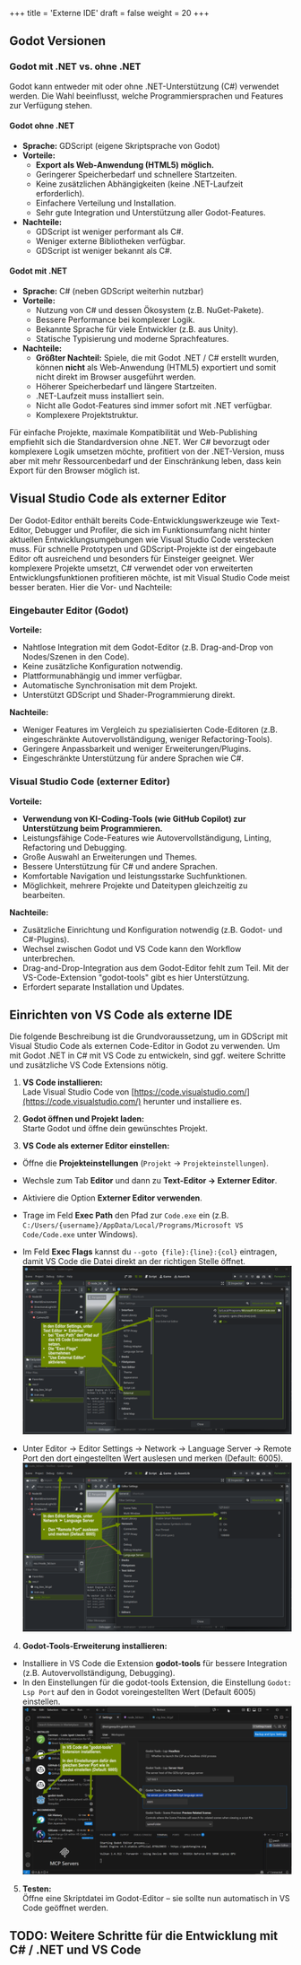 +++
title = 'Externe IDE'
draft = false
weight = 20 
+++

## Godot Versionen

### Godot mit .NET vs. ohne .NET

Godot kann entweder mit oder ohne .NET-Unterstützung (C#) verwendet werden. Die Wahl beeinflusst, welche Programmiersprachen und Features zur Verfügung stehen.

#### Godot ohne .NET

- **Sprache:** GDScript (eigene Skriptsprache von Godot)
- **Vorteile:**
  - **Export als Web-Anwendung (HTML5) möglich.**
  - Geringerer Speicherbedarf und schnellere Startzeiten.
  - Keine zusätzlichen Abhängigkeiten (keine .NET-Laufzeit erforderlich).
  - Einfachere Verteilung und Installation.
  - Sehr gute Integration und Unterstützung aller Godot-Features.
- **Nachteile:**
  - GDScript ist weniger performant als C#.
  - Weniger externe Bibliotheken verfügbar.
  - GDScript ist weniger bekannt als C#.

#### Godot mit .NET

- **Sprache:** C# (neben GDScript weiterhin nutzbar)
- **Vorteile:**
  - Nutzung von C# und dessen Ökosystem (z.B. NuGet-Pakete).
  - Bessere Performance bei komplexer Logik.
  - Bekannte Sprache für viele Entwickler (z.B. aus Unity).
  - Statische Typisierung und moderne Sprachfeatures.
- **Nachteile:**
  - **Größter Nachteil:** Spiele, die mit Godot .NET / C# erstellt wurden, können **nicht** als Web-Anwendung (HTML5) exportiert und somit nicht direkt im Browser ausgeführt werden.
  - Höherer Speicherbedarf und längere Startzeiten.
  - .NET-Laufzeit muss installiert sein.
  - Nicht alle Godot-Features sind immer sofort mit .NET verfügbar.
  - Komplexere Projektstruktur.

Für einfache Projekte, maximale Kompatibilität und Web-Publishing empfiehlt sich die Standardversion ohne .NET. Wer C# bevorzugt oder komplexere Logik umsetzen möchte, profitiert von der .NET-Version, muss aber mit mehr Ressourcenbedarf und der Einschränkung leben, dass kein Export für den Browser möglich ist.


## Visual Studio Code als externer Editor

Der Godot-Editor enthält bereits Code-Entwicklungswerkzeuge wie Text-Editor, Debugger und Profiler, die sich im  Funktionsumfang nicht hinter aktuellen Entwicklungsumgebungen wie Visual Studio Code verstecken muss. Für schnelle Prototypen und GDScript-Projekte ist der eingebaute Editor oft ausreichend und besonders für Einsteiger geeignet. Wer  komplexere Projekte umsetzt, C# verwendet oder von erweiterten Entwicklungsfunktionen profitieren möchte, ist mit Visual Studio Code meist besser beraten. Hier die Vor- und Nachteile:

### Eingebauter Editor (Godot)

**Vorteile:**
- Nahtlose Integration mit dem Godot-Editor (z.B. Drag-and-Drop von Nodes/Szenen in den Code).
- Keine zusätzliche Konfiguration notwendig.
- Plattformunabhängig und immer verfügbar.
- Automatische Synchronisation mit dem Projekt.
- Unterstützt GDScript und Shader-Programmierung direkt.

**Nachteile:**
- Weniger Features im Vergleich zu spezialisierten Code-Editoren (z.B. eingeschränkte Autovervollständigung, weniger Refactoring-Tools).
- Geringere Anpassbarkeit und weniger Erweiterungen/Plugins.
- Eingeschränkte Unterstützung für andere Sprachen wie C#.

### Visual Studio Code (externer Editor)
**Vorteile:**
- **Verwendung von KI-Coding-Tools (wie GitHub Copilot) zur Unterstützung beim Programmieren.**
- Leistungsfähige Code-Features wie Autovervollständigung, Linting, Refactoring und Debugging.
- Große Auswahl an Erweiterungen und Themes.
- Bessere Unterstützung für C# und andere Sprachen.
- Komfortable Navigation und leistungsstarke Suchfunktionen.
- Möglichkeit, mehrere Projekte und Dateitypen gleichzeitig zu bearbeiten.


**Nachteile:**
- Zusätzliche Einrichtung und Konfiguration notwendig (z.B. Godot- und C#-Plugins).
- Wechsel zwischen Godot und VS Code kann den Workflow unterbrechen.
- Drag-and-Drop-Integration aus dem Godot-Editor fehlt zum Teil. Mit der VS-Code-Extension "godot-tools" gibt es hier Unterstützung.
- Erfordert separate Installation und Updates.


## Einrichten von VS Code als externe IDE

Die folgende Beschreibung ist die Grundvoraussetzung, um in GDScript mit Visual Studio Code als externen Code-Editor in Godot zu verwenden. Um mit Godot .NET in C# mit VS Code zu entwickeln, sind ggf. weitere Schritte und zusätzliche VS Code Extensions nötig. 

1. **VS Code installieren:**  
  Lade Visual Studio Code von [https://code.visualstudio.com/](https://code.visualstudio.com/) herunter und installiere es.

2. **Godot öffnen und Projekt laden:**  
  Starte Godot und öffne dein gewünschtes Projekt.

3. **VS Code als externer Editor einstellen:**  
  - Öffne die **Projekteinstellungen** (`Projekt` → `Projekteinstellungen`).
  - Wechsle zum Tab **Editor** und dann zu **Text-Editor → Externer Editor**.
  - Aktiviere die Option **Externer Editor verwenden**.
  - Trage im Feld **Exec Path** den Pfad zur `Code.exe` ein (z.B. `C:/Users/{username}/AppData/Local/Programs/Microsoft VS Code/Code.exe` unter Windows).
  - Im Feld **Exec Flags** kannst du `--goto {file}:{line}:{col}` eintragen, damit VS Code die Datei direkt an der richtigen Stelle öffnet.
  ![](./godot_external_editor_settings.png)

  - Unter Editor → Editor Settings → Network → Language Server → Remote Port den dort eingestellten Wert auslesen und merken (Default: 6005).
  ![](./godot_language_server_settings.png)



4. **Godot-Tools-Erweiterung installieren:**  
  - Installiere in VS Code die Extension **godot-tools** für bessere Integration (z.B. Autovervollständigung, Debugging).
  - In den Einstellungen für die godot-tools Extension, die Einstellung `Godot: Lsp Port` auf den in Godot voreingestellten Wert (Default 6005) einstellen.
  ![](./vscode_language_server_settings.png)


5. **Testen:**  
  Öffne eine Skriptdatei im Godot-Editor – sie sollte nun automatisch in VS Code geöffnet werden.


## TODO: Weitere Schritte für die Entwicklung mit C# / .NET und VS Code

